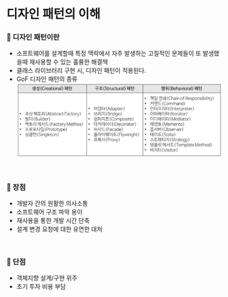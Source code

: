 # 디자인 패턴의 이해

### **📌 디자인 패턴이란**
- 소프트웨어를 설계할때 특정 맥락에서 자주 발생하는 고질적인 문제들이 또 발생했을때 재사용할 수 있는 훌륭한 해결책
- 클래스 라이브러리 구현 시, 디자인 패턴이 적용된다.
- GoF 디자인 패턴의 종류
![GoF디자인](./image/GoF.png)

<br>

### **📎 장점**
- 개발자 간의 원활한 의사소통
- 소프트웨어 구조 파악 용이
- 재사용을 통한 개발 시간 단축
- 설계 변경 요청에 대한 유연한 대처

<br>

### **📎 단점**
- 객체지향 설계/구현 위주
- 초기 투자 비용 부담